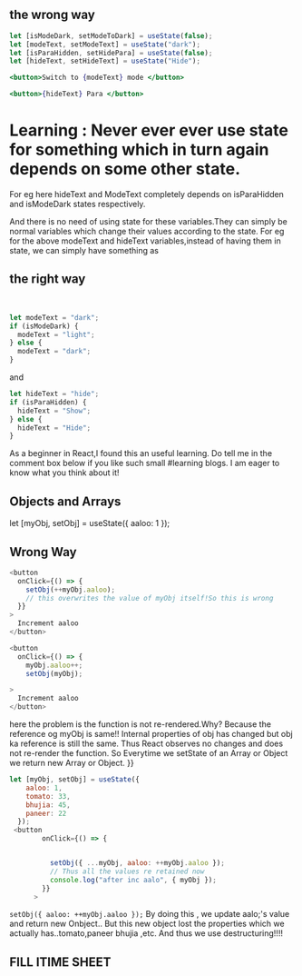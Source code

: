 ## the wrong way

```jsx
let [isModeDark, setModeToDark] = useState(false);
let [modeText, setModeText] = useState("dark");
let [isParaHidden, setHidePara] = useState(false);
let [hideText, setHideText] = useState("Hide");
```

```jsx
<button>Switch to {modeText} mode </button>
```

```jsx
<button>{hideText} Para </button>
```

# Learning : Never ever ever use state for something which in turn again depends on some other state.

For eg here hideText and ModeText completely depends on isParaHidden and isModeDark states respectively.

And there is no need of using state for these variables.They can simply be normal variables which change their values according to the state.
For eg for the above modeText and hideText variables,instead of having them in state, we can simply have something as

## the right way

<br>

```javascript
let modeText = "dark";
if (isModeDark) {
  modeText = "light";
} else {
  modeText = "dark";
}
```

and

```javascript
let hideText = "hide";
if (isParaHidden) {
  hideText = "Show";
} else {
  hideText = "Hide";
}
```

As a beginner in React,I found this an useful learning.
Do tell me in the comment box below if you like such small #learning blogs.
I am eager to know what you think about it!

## Objects and Arrays

let [myObj, setObj] = useState({
aaloo: 1
});

## Wrong Way

```javascript
<button
  onClick={() => {
    setObj(++myObj.aaloo);
    // this overwrites the value of myObj itself!So this is wrong
  }}
>
  Increment aaloo
</button>
```

```javascript
<button
  onClick={() => {
    myObj.aaloo++;
    setObj(myObj);

>
  Increment aaloo
</button>
```

here the problem is the function is not re-rendered.Why?
Because the reference og myObj is same!!
Internal properties of obj has changed but obj ka reference is still the same.
Thus React observes no changes and does not re-render the function.
So Everytime we setState of an Array or Object we return new Array or Object.
}}

```javascript
let [myObj, setObj] = useState({
    aaloo: 1,
    tomato: 33,
    bhujia: 45,
    paneer: 22
  });
 <button
        onClick={() => {


          setObj({ ...myObj, aaloo: ++myObj.aaloo });
          // Thus all the values re retained now
          console.log("after inc aalo", { myObj });
        }}
      >
```

`setObj({ aaloo: ++myObj.aaloo });`
By doing this , we update aalo;'s value and return new Onbject..
But this new object lost the properties which we actually has..tomato,paneer bhujia ,etc.
And thus we use destructuring!!!!

## FILL ITIME SHEET
